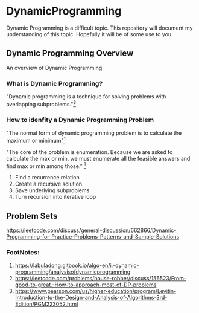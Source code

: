 # DynamicProgramming

Dynamic Programming is a difficult topic. This repository will document my understanding of this topic. 
Hopefully it will be of some use to you.

## Dynamic Programming Overview
An overview of Dynamic Programming

### What is Dynamic Programming?

"Dynamic programming is a technique for solving problems with overlapping subproblems."[<sup>3</sup>][3]

### How to idenfity a Dynamic Programming Problem
"The normal form of dynamic programming problem is to calculate the maximum or minimum"[<sup>1</sup>][1]

"The core of the problem is enumeration. Because we are asked to calculate the max or min, we must enumerate all the feasible answers and find max or min among those." [<sup>1</sup>][1]


1. Find a recurrence relation
2. Create a recursive solution
3. Save underlying subproblems
4. Turn recursion into iterative loop

## Problem Sets
https://leetcode.com/discuss/general-discussion/662866/Dynamic-Programming-for-Practice-Problems-Patterns-and-Sample-Solutions

### FootNotes:
1. https://labuladong.gitbook.io/algo-en/i.-dynamic-programming/analysisofdynamicprogramming
2.  https://leetcode.com/problems/house-robber/discuss/156523/From-good-to-great.-How-to-approach-most-of-DP-problems
3. https://www.pearson.com/us/higher-education/program/Levitin-Introduction-to-the-Design-and-Analysis-of-Algorithms-3rd-Edition/PGM223052.html

[1]: https://labuladong.gitbook.io/algo-en/i.-dynamic-programming/analysisofdynamicprogramming
[2]:  https://leetcode.com/problems/house-robber/discuss/156523/From-good-to-great.-How-to-approach-most-of-DP-problems
[3]: https://www.pearson.com/us/higher-education/program/Levitin-Introduction-to-the-Design-and-Analysis-of-Algorithms-3rd-Edition/PGM223052.html






